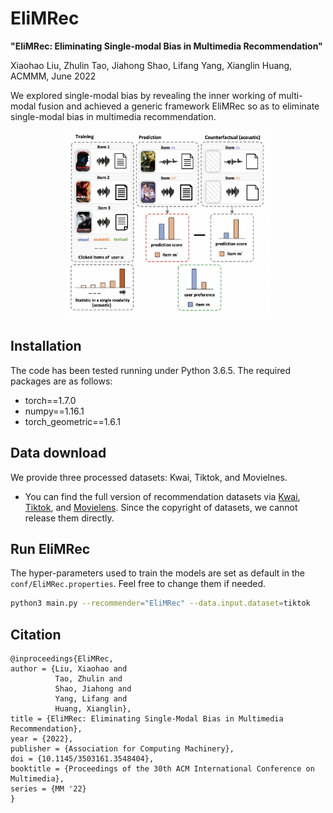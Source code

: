 # EliMRec

__"EliMRec: Eliminating Single-modal Bias in Multimedia Recommendation"__

Xiaohao Liu, Zhulin Tao, Jiahong Shao, Lifang Yang, Xianglin Huang, ACMMM, June 2022

We explored single-modal bias by revealing the inner working of multi-modal fusion and achieved a generic framework EliMRec so as to eliminate single-modal bias in multimedia recommendation.

<p align="center">
<img height=300 src="EliMRec.png" alt="EliMRec" />
</p>

## Installation

The code has been tested running under Python 3.6.5. The required packages are as follows:
* torch==1.7.0
* numpy==1.16.1
* torch_geometric==1.6.1

## Data download
We provide three processed datasets: Kwai, Tiktok, and Movielnes.  
- You can find the full version of recommendation datasets via [Kwai](https://www.kuaishou.com/activity/uimc), [Tiktok](http://ai-lab-challenge.bytedance.com/tce/vc/), and [Movielens](https://grouplens.org/datasets/movielens/).
Since the copyright of datasets, we cannot release them directly. 

## Run EliMRec
The hyper-parameters used to train the models are set as default in the `conf/EliMRec.properties`. Feel free to change them if needed.

```sh
python3 main.py --recommender="EliMRec" --data.input.dataset=tiktok
```

## Citation

```
@inproceedings{EliMRec,
author = {Liu, Xiaohao and 
          Tao, Zhulin and 
          Shao, Jiahong and 
          Yang, Lifang and 
          Huang, Xianglin},
title = {EliMRec: Eliminating Single-Modal Bias in Multimedia Recommendation},
year = {2022},
publisher = {Association for Computing Machinery},
doi = {10.1145/3503161.3548404},
booktitle = {Proceedings of the 30th ACM International Conference on Multimedia},
series = {MM '22}
}
```
